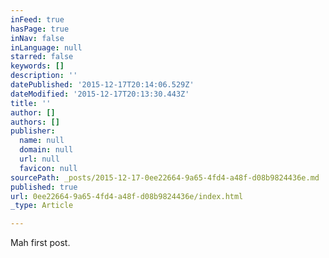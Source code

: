 ```yaml
---
inFeed: true
hasPage: true
inNav: false
inLanguage: null
starred: false
keywords: []
description: ''
datePublished: '2015-12-17T20:14:06.529Z'
dateModified: '2015-12-17T20:13:30.443Z'
title: ''
author: []
authors: []
publisher:
  name: null
  domain: null
  url: null
  favicon: null
sourcePath: _posts/2015-12-17-0ee22664-9a65-4fd4-a48f-d08b9824436e.md
published: true
url: 0ee22664-9a65-4fd4-a48f-d08b9824436e/index.html
_type: Article

---
```

Mah first post.